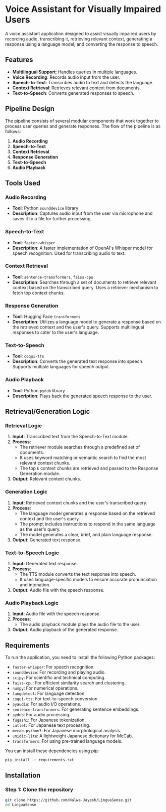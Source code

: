 # Voice Assistant for Visually Impaired Users

A voice assistant application designed to assist visually impaired users by recording audio, transcribing it, retrieving relevant context, generating a response using a language model, and converting the response to speech.

## Features

- **Multilingual Support**: Handles queries in multiple languages.
- **Voice Recording**: Records audio input from the user.
- **Speech-to-Text**: Transcribes audio to text and detects the language.
- **Context Retrieval**: Retrieves relevant context from documents.
- **Text-to-Speech**: Converts generated responses to speech.

## Pipeline Design

The pipeline consists of several modular components that work together to process user queries and generate responses. The flow of the pipeline is as follows:

1. **Audio Recording**
2. **Speech-to-Text**
3. **Context Retrieval**
4. **Response Generation**
5. **Text-to-Speech**
6. **Audio Playback**

## Tools Used

### Audio Recording

- **Tool**: Python `sounddevice` library
- **Description**: Captures audio input from the user via microphone and saves it to a file for further processing.

### Speech-to-Text

- **Tool**: `faster-whisper`
- **Description**: A faster implementation of OpenAI's Whisper model for speech recognition. Used for transcribing audio to text.

### Context Retrieval

- **Tool**: `sentence-transformers`, `faiss-cpu`
- **Description**: Searches through a set of documents to retrieve relevant context based on the transcribed query. Uses a retriever mechanism to fetch top context chunks.

### Response Generation

- **Tool**: Hugging Face `transformers`
- **Description**: Utilizes a language model to generate a response based on the retrieved context and the user's query. Supports multilingual responses to cater to the user's language.

### Text-to-Speech

- **Tool**: `coqui-tts`
- **Description**: Converts the generated text response into speech. Supports multiple languages for speech output.

### Audio Playback

- **Tool**: Python `pydub` library
- **Description**: Plays back the generated speech response to the user.

## Retrieval/Generation Logic

### Retrieval Logic

1. **Input**: Transcribed text from the Speech-to-Text module.
2. **Process**:
   - The retriever module searches through a predefined set of documents.
   - It uses keyword matching or semantic search to find the most relevant context chunks.
   - The top `k` context chunks are retrieved and passed to the Response Generation module.
3. **Output**: Relevant context chunks.

### Generation Logic

1. **Input**: Retrieved context chunks and the user's transcribed query.
2. **Process**:
   - The language model generates a response based on the retrieved context and the user's query.
   - The prompt includes instructions to respond in the same language as the user's query.
   - The model generates a clear, brief, and plain language response.
3. **Output**: Generated text response.

### Text-to-Speech Logic

1. **Input**: Generated text response.
2. **Process**:
   - The TTS module converts the text response into speech.
   - It uses language-specific models to ensure accurate pronunciation and intonation.
3. **Output**: Audio file with the speech response.

### Audio Playback Logic

1. **Input**: Audio file with the speech response.
2. **Process**:
   - The audio playback module plays the audio file to the user.
3. **Output**: Audio playback of the generated response.

## Requirements

To run the application, you need to install the following Python packages:

- `faster-whisper`: For speech recognition.
- `sounddevice`: For recording and playing audio.
- `scipy`: For scientific and technical computing.
- `faiss-cpu`: For efficient similarity search and clustering.
- `numpy`: For numerical operations.
- `langdetect`: For language detection.
- `coqui-tts`: For text-to-speech conversion.
- `pyaudio`: For audio I/O operations.
- `sentence-transformers`: For generating sentence embeddings.
- `pydub`: For audio processing.
- `fugashi`: For Japanese tokenization.
- `cutlet`: For Japanese text processing.
- `mecab-python3`: For Japanese morphological analysis.
- `unidic-lite`: A lightweight Japanese dictionary for MeCab.
- `transformers`: For using pre-trained language models.

You can install these dependencies using pip:

```sh
pip install -r requirements.txt
```

## Installation

### Step 1: Clone the repository
```sh
git clone https://github.com/Nalwa-Jayesh/LinguaSense.git
cd LinguaSense
```